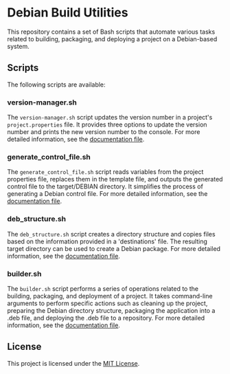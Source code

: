 # Debian Build Utilities

This repository contains a set of Bash scripts that automate various tasks related to building, packaging, and deploying a project on a Debian-based system.

## Scripts

The following scripts are available:

### version-manager.sh

The `version-manager.sh` script updates the version number in a project's `project.properties` file. 
It provides three options to update the version number and prints the new version number to the console. 
For more detailed information, see the [documentation file](doc/version-manager.md).

### generate_control_file.sh

The `generate_control_file.sh` script reads variables from the project properties file, replaces them in the template file, and outputs the generated control file to the target/DEBIAN directory. 
It simplifies the process of generating a Debian control file. 
For more detailed information, see the [documentation file](doc/generate_control_file.md).

### deb_structure.sh

The `deb_structure.sh` script creates a directory structure and copies files based on the information provided in a 'destinations' file. 
The resulting target directory can be used to create a Debian package. 
For more detailed information, see the [documentation file](doc/deb_structure.md).

### builder.sh

The `builder.sh` script performs a series of operations related to the building, packaging, and deployment of a project. 
It takes command-line arguments to perform specific actions such as cleaning up the project, preparing the Debian directory structure, packaging the application into a .deb file, and deploying the .deb file to a repository. 
For more detailed information, see the [documentation file](doc/builder.md).

## License

This project is licensed under the [MIT License](LICENSE).
